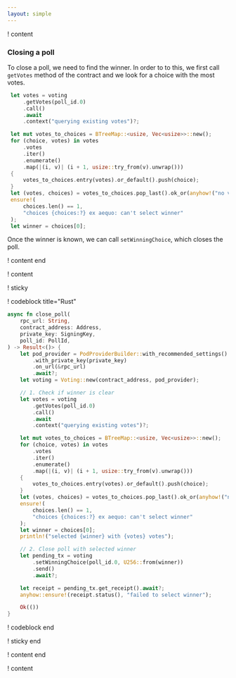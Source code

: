 ```yaml
---
layout: simple
---
```


! content

### Closing a poll

To close a poll, we need to find the winner. In order to to this, we first call `getVotes` method of the contract and we
look for a choice with the most votes.

```rust
 let votes = voting
     .getVotes(poll_id.0)
     .call()
     .await
     .context("querying existing votes")?;

 let mut votes_to_choices = BTreeMap::<usize, Vec<usize>>::new();
 for (choice, votes) in votes
     .votes
     .iter()
     .enumerate()
     .map(|(i, v)| (i + 1, usize::try_from(v).unwrap()))
 {
     votes_to_choices.entry(votes).or_default().push(choice);
 }
 let (votes, choices) = votes_to_choices.pop_last().ok_or(anyhow!("no votes yet"))?;
 ensure!(
     choices.len() == 1,
     "choices {choices:?} ex aequo: can't select winner"
 );
 let winner = choices[0];
```

Once the winner is known, we can call `setWinningChoice`, which closes the poll.

! content end

! content

! sticky

! codeblock title="Rust"

```rust
async fn close_poll(
    rpc_url: String,
    contract_address: Address,
    private_key: SigningKey,
    poll_id: PollId,
) -> Result<()> {
    let pod_provider = PodProviderBuilder::with_recommended_settings()
        .with_private_key(private_key)
        .on_url(&rpc_url)
        .await?;
    let voting = Voting::new(contract_address, pod_provider);

    // 1. Check if winner is clear
    let votes = voting
        .getVotes(poll_id.0)
        .call()
        .await
        .context("querying existing votes")?;

    let mut votes_to_choices = BTreeMap::<usize, Vec<usize>>::new();
    for (choice, votes) in votes
        .votes
        .iter()
        .enumerate()
        .map(|(i, v)| (i + 1, usize::try_from(v).unwrap()))
    {
        votes_to_choices.entry(votes).or_default().push(choice);
    }
    let (votes, choices) = votes_to_choices.pop_last().ok_or(anyhow!("no votes yet"))?;
    ensure!(
        choices.len() == 1,
        "choices {choices:?} ex aequo: can't select winner"
    );
    let winner = choices[0];
    println!("selected {winner} with {votes} votes");

    // 2. Close poll with selected winner
    let pending_tx = voting
        .setWinningChoice(poll_id.0, U256::from(winner))
        .send()
        .await?;

    let receipt = pending_tx.get_receipt().await?;
    anyhow::ensure!(receipt.status(), "failed to select winner");

    Ok(())
}
```

! codeblock end

! sticky end

! content end

! content